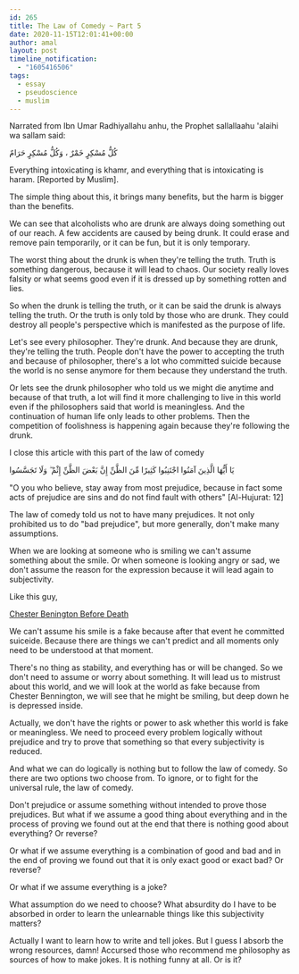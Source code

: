 ```yaml
---
id: 265
title: The Law of Comedy ~ Part 5
date: 2020-11-15T12:01:41+00:00
author: amal
layout: post
timeline_notification:
  - "1605416506"
tags:
  - essay
  - pseudoscience
  - muslim
---
```

Narrated from Ibn Umar Radhiyallahu anhu, the Prophet sallallaahu 'alaihi wa sallam said:

كُلُّ مُسْكِرٍ خَمْرٌ ، وَكُلُّ مُسْكِرٍ حَرَامٌ

Everything intoxicating is khamr, and everything that is intoxicating is haram. [Reported by Muslim].

The simple thing about this, it brings many benefits, but the harm is bigger than the benefits.

We can see that alcoholists who are drunk are always doing something out of our reach. A few accidents are caused by being drunk. It could erase and remove pain temporarily, or it can be fun, but it is only temporary.

The worst thing about the drunk is when they're telling the truth. Truth is something dangerous, because it will lead to chaos. Our society really loves falsity or what seems good even if it is dressed up by something rotten and lies.

So when the drunk is telling the truth, or it can be said the drunk is always telling the truth. Or the truth is only told by those who are drunk. They could destroy all people's perspective which is manifested as the purpose of life.

Let's see every philosopher. They're drunk. And because they are drunk, they're telling the truth. People don't have the power to accepting the truth and because of philosopher, there's a lot who committed suicide because the world is no sense anymore for them because they understand the truth.

Or lets see the drunk philosopher who told us we might die anytime and because of that truth, a lot will find it more challenging to live in this world even if the philosophers said that world is meaningless. And the continuation of human life only leads to other problems. Then the competition of foolishness is happening again because they're following the drunk.

I close this article with this part of the law of comedy

يَا أَيُّهَا الَّذِينَ آمَنُوا اجْتَنِبُوا كَثِيرًا مِّنَ الظَّنِّ إِنَّ بَعْضَ الظَّنِّ إِثْمٌ ۖ وَلَا تَجَسَّسُوا

"O you who believe, stay away from most prejudice, because in fact some acts of prejudice are sins and do not find fault with others" [Al-Hujurat: 12]

The law of comedy told us not to have many prejudices. It not only prohibited us to do "bad prejudice", but more generally, don't make many assumptions.

When we are looking at someone who is smiling we can't assume something about the smile. Or when someone is looking angry or sad, we don't assume the reason for the expression because it will lead again to subjectivity.

Like this guy,

[Chester Benington Before Death](https://www.youtube.com/watch?v=85Y1CqAF-nw)

We can't assume his smile is a fake because after that event he committed suiceide. Because there are things we can't predict and all moments only need to be understood at that moment.

There's no thing as stability, and everything has or will be changed. So we don't need to assume or worry about something. It will lead us to mistrust about this world, and we will look at the world as fake because from Chester Bennington, we will see that he might be smiling, but deep down he is depressed inside.

Actually, we don't have the rights or power to ask whether this world is fake or meaningless. We need to proceed every problem logically without prejudice and try to prove that something so that every subjectivity is reduced.

And what we can do logically is nothing but to follow the law of comedy. So there are two options two choose from. To ignore, or to fight for the universal rule, the law of comedy.

Don't prejudice or assume something without intended to prove those prejudices. But what if we assume a good thing about everything and in the process of proving we found out at the end that there is nothing good about everything? Or reverse?

Or what if we assume everything is a combination of good and bad and in the end of proving we found out that it is only exact good or exact bad? Or reverse?

Or what if we assume everything is a joke?

What assumption do we need to choose? What absurdity do I have to be absorbed in order to learn the unlearnable things like this subjectivity matters?

Actually I want to learn how to write and tell jokes. But I guess I absorb the wrong resources, damn! Accursed those who recommend me philosophy as sources of how to make jokes. It is nothing funny at all. Or is it?